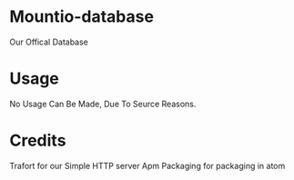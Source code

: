 # Mountio-database
Our Offical Database 

# Usage

No Usage Can Be Made, Due To Seurce Reasons.

# Credits

Trafort for our Simple HTTP server
Apm Packaging for packaging in atom
